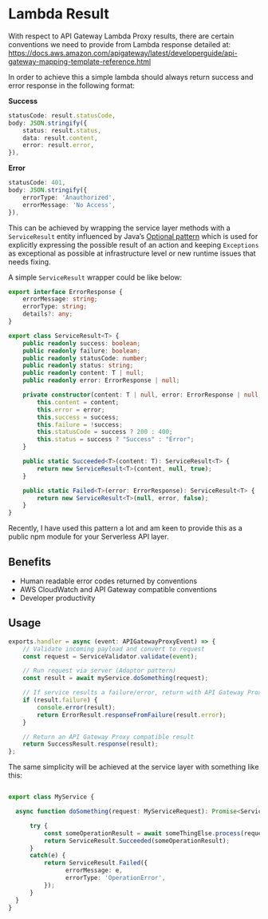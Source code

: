 # Lambda Result

With respect to API Gateway Lambda Proxy results, there are certain conventions we need to provide from Lambda response detailed at: https://docs.aws.amazon.com/apigateway/latest/developerguide/api-gateway-mapping-template-reference.html

In order to achieve this a simple lambda should always return success and error response in the following format:

**Success**

```typescript
statusCode: result.statusCode,
body: JSON.stringify({
    status: result.status,
    data: result.content,
    error: result.error,
}),
```

**Error**

```typescript
statusCode: 401,
body: JSON.stringify({
    errorType: 'Anauthorized',
    errorMessage: 'No Access',
}),
```

This can be achieved by wrapping the service layer methods with a `ServiceResult` entity influenced by Java’s [Optional pattern](https://community.oracle.com/tech/developers/discussion/4418055/optionals-patterns-and-good-practices) which is used for explicitly expressing the possible result of an action and keeping `Exceptions` as exceptional as possible at infrastructure level or new runtime issues that needs fixing.

A simple `ServiceResult` wrapper could be like below:

```typescript
export interface ErrorResponse {
    errorMessage: string;
    errorType: string;
    details?: any;
}

export class ServiceResult<T> {
    public readonly success: boolean;
    public readonly failure: boolean;
    public readonly statusCode: number;
    public readonly status: string;
    public readonly content: T | null;
    public readonly error: ErrorResponse | null;

    private constructor(content: T | null, error: ErrorResponse | null, success: boolean) {
        this.content = content;
        this.error = error;
        this.success = success;
        this.failure = !success;
        this.statusCode = success ? 200 : 400;
        this.status = success ? "Success" : "Error";
    }

    public static Succeeded<T>(content: T): ServiceResult<T> {
        return new ServiceResult<T>(content, null, true);
    }

    public static Failed<T>(error: ErrorResponse): ServiceResult<T> {
        return new ServiceResult<T>(null, error, false);
    }
}
```

Recently, I have used this pattern a lot and am keen to provide this as a public npm module for your Serverless API layer.

## Benefits

-   Human readable error codes returned by conventions
-   AWS CloudWatch and API Gateway compatible conventions
-   Developer productivity

## Usage

```typescript
exports.handler = async (event: APIGatewayProxyEvent) => {
    // Validate incoming payload and convert to request
    const request = ServiceValidator.validate(event);

    // Run request via server (Adaptor pattern)
    const result = await myService.doSomething(request);

    // If service results a failure/error, return with API Gateway Proxy compatible result
    if (result.failure) {
        console.error(result);
        return ErrorResult.responseFromFailure(result.error);
    }

    // Return an API Gateway Proxy compatible result
    return SuccessResult.response(result);
};
```

The same simplicity will be achieved at the service layer with something like this:

```typescript

export class MyService {

  async function doSomething(request: MyServiceRequest): Promise<ServiceResult<MyServiceResponse>> {

      try {
          const someOperationResult = await someThingElse.process(request);
          return ServiceResult.Succeeded(someOperationResult);
      }
      catch(e) {
          return ServiceResult.Failed({
                errorMessage: e,
                errorType: 'OperationError',
          });
      }
  }
}

```
